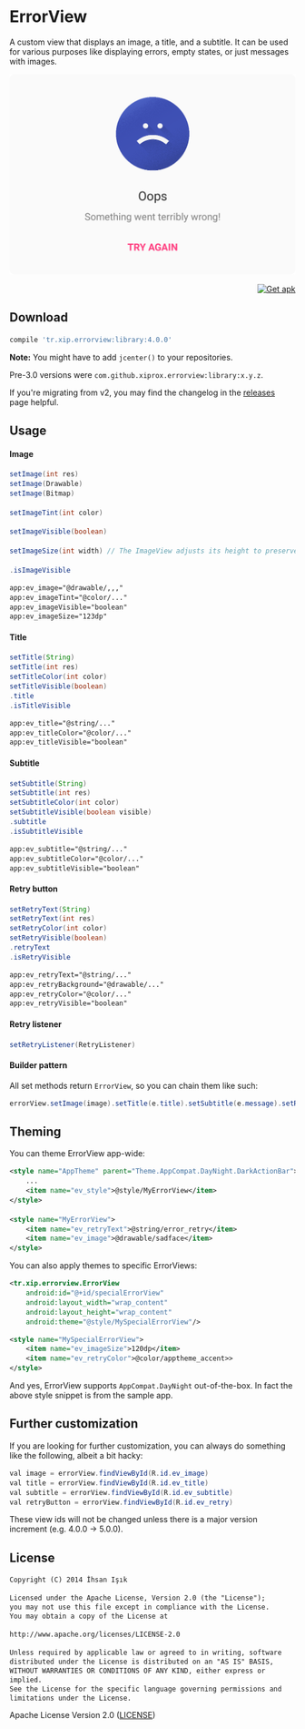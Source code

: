 # ErrorView

A custom view that displays an image, a title, and a subtitle. It can be used for various purposes like displaying errors, empty states, or just messages with images.

![](/graphics/screenshots/ss_01.png)

<p align="right">
<a href='https://github.com/xiprox/ErrorView/releases/latest'><img height="48" alt='Get apk' src='https://cloud.githubusercontent.com/assets/2550945/21590907/dd74e0f0-d0ff-11e6-971f-d429148fd03d.png'/></a>
</p>

## Download
```gradle
compile 'tr.xip.errorview:library:4.0.0'
```
**Note:** You might have to add `jcenter()` to your repositories.

Pre-3.0 versions were `com.github.xiprox.errorview:library:x.y.z`.

If you're migrating from v2, you may find the changelog in the [releases](https://github.com/xiprox/ErrorView/releases) page helpful.

## Usage

#### Image
```java
setImage(int res)
setImage(Drawable)
setImage(Bitmap)

setImageTint(int color)

setImageVisible(boolean)

setImageSize(int width) // The ImageView adjusts its height to preserve aspect ratio.

.isImageVisible
```
```xml
app:ev_image="@drawable/,,,"
app:ev_imageTint="@color/..."
app:ev_imageVisible="boolean"
app:ev_imageSize="123dp"
```

#### Title
```java
setTitle(String)
setTitle(int res)
setTitleColor(int color)
setTitleVisible(boolean)
.title
.isTitleVisible
```
```xml
app:ev_title="@string/..."
app:ev_titleColor="@color/..."
app:ev_titleVisible="boolean"
```

#### Subtitle
```java
setSubtitle(String)
setSubtitle(int res)
setSubtitleColor(int color)
setSubtitleVisible(boolean visible)
.subtitle
.isSubtitleVisible
```
```xml
app:ev_subtitle="@string/..."
app:ev_subtitleColor="@color/..."
app:ev_subtitleVisible="boolean"
```

#### Retry button
```java
setRetryText(String)
setRetryText(int res)
setRetryColor(int color)
setRetryVisible(boolean)
.retryText
.isRetryVisible
```
```xml
app:ev_retryText="@string/..."
app:ev_retryBackground="@drawable/..."
app:ev_retryColor="@color/..."
app:ev_retryVisible="boolean"
```
#### Retry listener
```java
setRetryListener(RetryListener)
```

#### Builder pattern
All set methods return `ErrorView`, so you can chain them like such:
```java
errorView.setImage(image).setTitle(e.title).setSubtitle(e.message).setRetryVisible(false)
```

## Theming
You can theme ErrorView app-wide:
```xml
<style name="AppTheme" parent="Theme.AppCompat.DayNight.DarkActionBar">
    ...
    <item name="ev_style">@style/MyErrorView</item>
</style>
 
<style name="MyErrorView">
    <item name="ev_retryText">@string/error_retry</item>
    <item name="ev_image">@drawable/sadface</item>
</style>
```

You can also apply themes to specific ErrorViews:
```xml
<tr.xip.errorview.ErrorView
    android:id="@+id/specialErrorView"
    android:layout_width="wrap_content"
    android:layout_height="wrap_content"
    android:theme="@style/MySpecialErrorView"/>
```
```xml
<style name="MySpecialErrorView">
    <item name="ev_imageSize">120dp</item>
    <item name="ev_retryColor">@color/apptheme_accent>>
</style>
```

And yes, ErrorView supports `AppCompat.DayNight` out-of-the-box. In fact the above style snippet is from the sample app. 

## Further customization
If you are looking for further customization, you can always do something like the following, albeit a bit hacky:
```java
val image = errorView.findViewById(R.id.ev_image)
val title = errorView.findViewById(R.id.ev_title)
val subtitle = errorView.findViewById(R.id.ev_subtitle)
val retryButton = errorView.findViewById(R.id.ev_retry)
```
These view ids will not be changed unless there is a major version increment (e.g. 4.0.0 -> 5.0.0).

## License
```
Copyright (C) 2014 İhsan Işık

Licensed under the Apache License, Version 2.0 (the "License");
you may not use this file except in compliance with the License.
You may obtain a copy of the License at

http://www.apache.org/licenses/LICENSE-2.0

Unless required by applicable law or agreed to in writing, software
distributed under the License is distributed on an "AS IS" BASIS,
WITHOUT WARRANTIES OR CONDITIONS OF ANY KIND, either express or implied.
See the License for the specific language governing permissions and
limitations under the License.
```
Apache License Version 2.0 ([LICENSE](/LICENSE))
